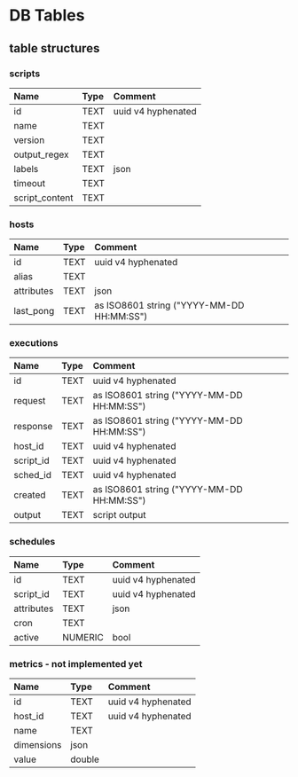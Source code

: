 # DB Tables

## table structures

### scripts

| Name | Type | Comment
:--- | :--- | :---
| id | TEXT | uuid v4 hyphenated
| name | TEXT |
| version | TEXT |
| output_regex | TEXT |
| labels | TEXT | json |
| timeout | TEXT |
| script_content | TEXT |

### hosts

| Name | Type | Comment
:--- | :--- | :---
| id | TEXT | uuid v4 hyphenated
| alias | TEXT |
| attributes | TEXT | json |
| last_pong | TEXT | as ISO8601 string ("YYYY-MM-DD HH:MM:SS")

### executions

| Name | Type | Comment
:--- | :--- | :---
| id | TEXT | uuid v4 hyphenated
| request | TEXT | as ISO8601 string ("YYYY-MM-DD HH:MM:SS")
| response | TEXT | as ISO8601 string ("YYYY-MM-DD HH:MM:SS")
| host_id | TEXT | uuid v4 hyphenated
| script_id | TEXT | uuid v4 hyphenated
| sched_id | TEXT | uuid v4 hyphenated
| created | TEXT | as ISO8601 string ("YYYY-MM-DD HH:MM:SS")
| output | TEXT | script output

### schedules

| Name | Type | Comment
:--- | :--- | :---
| id | TEXT | uuid v4 hyphenated
| script_id | TEXT | uuid v4 hyphenated
| attributes | TEXT | json |
| cron | TEXT |
| active | NUMERIC | bool

### metrics - not implemented yet

| Name | Type | Comment
:--- | :--- | :---
| id | TEXT | uuid v4 hyphenated
| host_id | TEXT | uuid v4 hyphenated
| name | TEXT |
| dimensions | json
| value | double |
